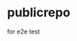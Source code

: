 # publicrepo
for e2e test




























































































































































































































































































































































































































































































































































































































































































































































































































































































































































































































































































































































































































































































































































